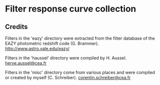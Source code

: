 Filter response curve collection
================================

Credits
-------

Filters in the 'eazy' directory were extracted from the filter database
of the EAZY photometric redshift code (G. Brammer).
http://www.astro.yale.edu/eazy/

Filters in the 'haussel' directory were compiled by H. Aussel.
herve.aussel@cea.fr

Filters in the 'misc' directory come from various places and were
compiled or created by myself (C. Schreiber).
corentin.schreiber@cea.fr
